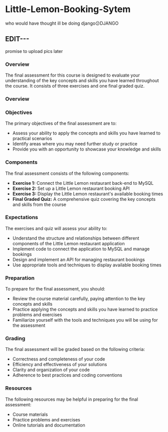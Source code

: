 # Little-Lemon-Booking-Sytem

who would have thought ill be doing django😕DJANGO

## EDIT---
promise to upload pics later

### Overview

The final assessment for this course is designed to evaluate your understanding of the key concepts and skills you have learned throughout the course. It consists of three exercises and one final graded quiz.

### Overview
### Objectives

The primary objectives of the final assessment are to:

* Assess your ability to apply the concepts and skills you have learned to practical scenarios
* Identify areas where you may need further study or practice
* Provide you with an opportunity to showcase your knowledge and skills

### Components

The final assessment consists of the following components:

* **Exercise 1:** Connect the Little Lemon restaurant back-end to MySQL
* **Exercise 2:** Set up a Little Lemon restaurant booking API
* **Exercise 3:** Display the Little Lemon restaurant's available booking times
* **Final Graded Quiz:** A comprehensive quiz covering the key concepts and skills from the course

### Expectations

The exercises and quiz will assess your ability to:

* Understand the structure and relationships between different components of the Little Lemon restaurant application
* Implement code to connect the application to MySQL and manage bookings
* Design and implement an API for managing restaurant bookings
* Use appropriate tools and techniques to display available booking times

### Preparation

To prepare for the final assessment, you should:

* Review the course material carefully, paying attention to the key concepts and skills
* Practice applying the concepts and skills you have learned to practice problems and exercises
* Familiarize yourself with the tools and techniques you will be using for the assessment

### Grading

The final assessment will be graded based on the following criteria:

* Correctness and completeness of your code
* Efficiency and effectiveness of your solutions
* Clarity and organization of your code
* Adherence to best practices and coding conventions

### Resources

The following resources may be helpful in preparing for the final assessment:

* Course materials
* Practice problems and exercises
* Online tutorials and documentation
